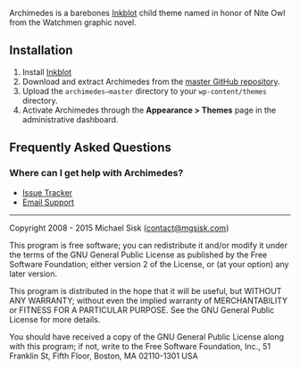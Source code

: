 Archimedes is a barebones [Inkblot](https://github.com/mgsisk/inkblot) child theme named in honor of Nite Owl from the Watchmen graphic novel.

## Installation

1. Install [Inkblot](https://github.com/mgsisk/inkblot)
2. Download and extract Archimedes from the [master GitHub repository](https://github.com/mgsisk/archimedes).
3. Upload the `archimedes–master` directory to your `wp-content/themes` directory.
4. Activate Archimedes through the **Appearance > Themes** page in the administrative dashboard.

## Frequently Asked Questions

### Where can I get help with Archimedes?

- [Issue Tracker](https://github.com/mgsisk/archimedes/issues)
- [Email Support](mailto:help@mgsisk.com)

---

Copyright 2008 - 2015 Michael Sisk (contact@mgsisk.com)

This program is free software; you can redistribute it and/or modify it under the terms of the GNU General Public License as published by the Free Software Foundation; either version 2 of the License, or (at your option) any later version.

This program is distributed in the hope that it will be useful, but WITHOUT ANY WARRANTY; without even the implied warranty of MERCHANTABILITY or FITNESS FOR A PARTICULAR PURPOSE. See the GNU General Public License for more details.

You should have received a copy of the GNU General Public License along with this program; if not, write to the Free Software Foundation, Inc., 51 Franklin St, Fifth Floor, Boston, MA 02110-1301 USA